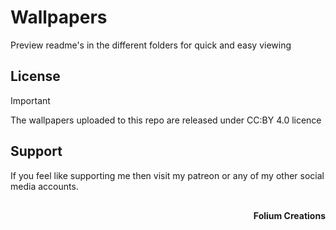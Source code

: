 # Wallpapers
Preview readme's in the different folders for quick and easy viewing

## License
> [!IMPORTANT]
> The wallpapers uploaded to this repo are released under CC:BY 4.0 licence

## Support
If you feel like supporting me then visit my patreon or any of my other social media accounts.


**<foot style="display: block; width: 100%; margin-top: 30px; text-align: right">Folium Creations<foot>**
